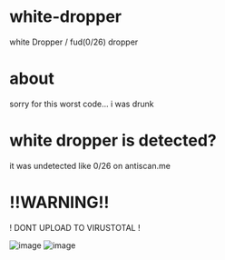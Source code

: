 # white-dropper
white Dropper / fud(0/26) dropper

# about
sorry for this worst code... i was drunk

# white dropper is detected?
it was undetected like 0/26 on antiscan.me

# !!WARNING!!
! DONT UPLOAD TO VIRUSTOTAL !

![image](https://github.com/walkpot/white-dropper/assets/139298949/c92eea17-5b4f-419f-99ca-13ddb03cd626)
![image](https://github.com/walkpot/white-dropper/assets/139298949/d5ffa3c2-5bd4-4fc6-a1ae-676447fa2aef)
